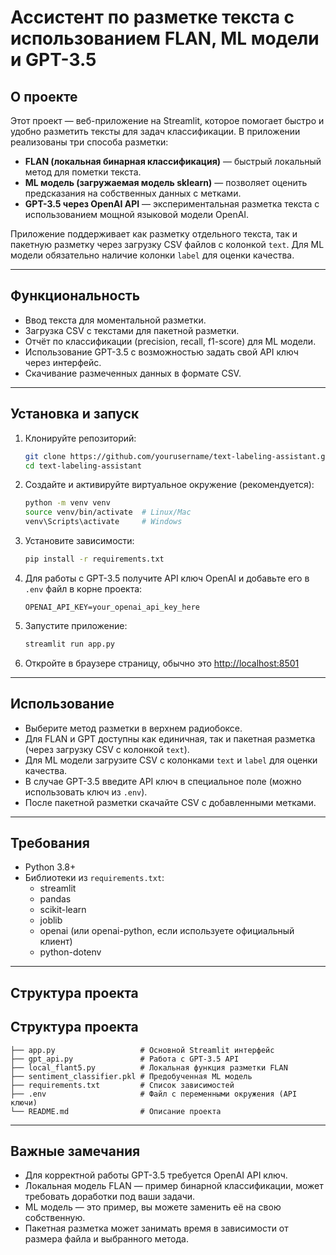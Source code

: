 # Ассистент по разметке текста с использованием FLAN, ML модели и GPT-3.5

## О проекте

Этот проект — веб-приложение на Streamlit, которое помогает быстро и удобно разметить тексты для задач классификации. В приложении реализованы три способа разметки:

- **FLAN (локальная бинарная классификация)** — быстрый локальный метод для пометки текста.
- **ML модель (загружаемая модель sklearn)** — позволяет оценить предсказания на собственных данных с метками.
- **GPT-3.5 через OpenAI API** — экспериментальная разметка текста с использованием мощной языковой модели OpenAI.

Приложение поддерживает как разметку отдельного текста, так и пакетную разметку через загрузку CSV файлов с колонкой `text`. Для ML модели обязательно наличие колонки `label` для оценки качества.

---

## Функциональность

- Ввод текста для моментальной разметки.
- Загрузка CSV с текстами для пакетной разметки.
- Отчёт по классификации (precision, recall, f1-score) для ML модели.
- Использование GPT-3.5 с возможностью задать свой API ключ через интерфейс.
- Скачивание размеченных данных в формате CSV.

---

## Установка и запуск

1. Клонируйте репозиторий:
    ```bash
    git clone https://github.com/yourusername/text-labeling-assistant.git
    cd text-labeling-assistant
    ```

2. Создайте и активируйте виртуальное окружение (рекомендуется):
    ```bash
    python -m venv venv
    source venv/bin/activate  # Linux/Mac
    venv\Scripts\activate     # Windows
    ```

3. Установите зависимости:
    ```bash
    pip install -r requirements.txt
    ```

4. Для работы с GPT-3.5 получите API ключ OpenAI и добавьте его в `.env` файл в корне проекта:
    ```
    OPENAI_API_KEY=your_openai_api_key_here
    ```

5. Запустите приложение:
    ```bash
    streamlit run app.py
    ```

6. Откройте в браузере страницу, обычно это [http://localhost:8501](http://localhost:8501)

---

## Использование

- Выберите метод разметки в верхнем радиобоксе.
- Для FLAN и GPT доступны как единичная, так и пакетная разметка (через загрузку CSV с колонкой `text`).
- Для ML модели загрузите CSV с колонками `text` и `label` для оценки качества.
- В случае GPT-3.5 введите API ключ в специальное поле (можно использовать ключ из `.env`).
- После пакетной разметки скачайте CSV с добавленными метками.

---

## Требования

- Python 3.8+
- Библиотеки из `requirements.txt`:
  - streamlit
  - pandas
  - scikit-learn
  - joblib
  - openai (или openai-python, если используете официальный клиент)
  - python-dotenv

---

## Структура проекта

## Структура проекта

```
├── app.py                   # Основной Streamlit интерфейс
├── gpt_api.py               # Работа с GPT-3.5 API
├── local_flant5.py          # Локальная функция разметки FLAN
├── sentiment_classifier.pkl # Предобученная ML модель
├── requirements.txt         # Список зависимостей
├── .env                     # Файл с переменными окружения (API ключи)
└── README.md                # Описание проекта
```
---

## Важные замечания

- Для корректной работы GPT-3.5 требуется OpenAI API ключ.
- Локальная модель FLAN — пример бинарной классификации, может требовать доработки под ваши задачи.
- ML модель — это пример, вы можете заменить её на свою собственную.
- Пакетная разметка может занимать время в зависимости от размера файла и выбранного метода.
